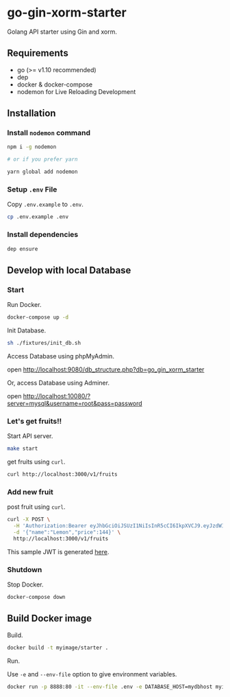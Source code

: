 # go-gin-xorm-starter

Golang API starter using Gin and xorm.

## Requirements

- go (>= v1.10 recommended)
- dep
- docker & docker-compose
- nodemon for Live Reloading Development

## Installation

### Install `nodemon` command

```sh
npm i -g nodemon

# or if you prefer yarn

yarn global add nodemon
```

### Setup `.env` File

Copy `.env.example` to `.env`.

```sh
cp .env.example .env
```

### Install dependencies

```sh
dep ensure
```

## Develop with local Database

### Start

Run Docker.

```sh
docker-compose up -d
```

Init Database.

```sh
sh ./fixtures/init_db.sh
```

Access Database using phpMyAdmin.

open <http://localhost:9080/db_structure.php?db=go_gin_xorm_starter>

Or, access Database using Adminer.

open <http://localhost:10080/?server=mysql&username=root&pass=password>

### Let's get fruits!!

Start API server.

```sh
make start
```

get fruits using `curl`.

```sh
curl http://localhost:3000/v1/fruits
```

### Add new fruit

post fruit using `curl`.

```sh
curl -X POST \
  -H 'Authorization:Bearer eyJhbGciOiJSUzI1NiIsInR5cCI6IkpXVCJ9.eyJzdWIiOiIxMjM0NTY3ODkwIiwibmFtZSI6IkpvaG4gRG9lIiwiYWRtaW4iOnRydWUsImVtYWlsIjoidGVzdEBleGFtcGxlLmNvbSIsImlhdCI6MTUxNjIzOTAyMn0.hkDGuuaVbg2rBeEk3e97yUzl3Gp2UfD_hZO0dnjH6elS4WmxplQzXEXdOSvVaGFTxLpvwvTx11MT3PZzBUkoKR7WkGa76YdKiJGR-SZy7Zpdj6u1FdB9BGsIuvnfl0foX8En2JPV-EIA5Pm2fdy2hSGg1nzaPMekL8KeEJYjyi8' \
  -d '{"name":"Lemon","price":144}' \
  http://localhost:3000/v1/fruits
```

This sample JWT is generated [here](https://jwt.io/#debugger-io?token=eyJhbGciOiJSUzI1NiIsInR5cCI6IkpXVCJ9.eyJzdWIiOiIxMjM0NTY3ODkwIiwibmFtZSI6IkpvaG4gRG9lIiwiYWRtaW4iOnRydWUsImVtYWlsIjoidGVzdEBleGFtcGxlLmNvbSIsImlhdCI6MTUxNjIzOTAyMn0.hkDGuuaVbg2rBeEk3e97yUzl3Gp2UfD_hZO0dnjH6elS4WmxplQzXEXdOSvVaGFTxLpvwvTx11MT3PZzBUkoKR7WkGa76YdKiJGR-SZy7Zpdj6u1FdB9BGsIuvnfl0foX8En2JPV-EIA5Pm2fdy2hSGg1nzaPMekL8KeEJYjyi8&publicKey=-----BEGIN%20PUBLIC%20KEY-----%0AMIGfMA0GCSqGSIb3DQEBAQUAA4GNADCBiQKBgQDdlatRjRjogo3WojgGHFHYLugd%0AUWAY9iR3fy4arWNA1KoS8kVw33cJibXr8bvwUAUparCwlvdbH6dvEOfou0%2FgCFQs%0AHUfQrSDv%2BMuSUMAe8jzKE4qW%2BjK%2BxQU9a03GUnKHkkle%2BQ0pX%2Fg6jXZ7r1%2FxAK5D%0Ao2kQ%2BX5xK9cipRgEKwIDAQAB%0A-----END%20PUBLIC%20KEY-----).

### Shutdown

Stop Docker.

```sh
docker-compose down
```

## Build Docker image

Build.

```sh
docker build -t myimage/starter .
```

Run.

Use `-e` and `--env-file` option to give environment variables.

```sh
docker run -p 8888:80 -it --env-file .env -e DATABASE_HOST=mydbhost myimage/starter
```
